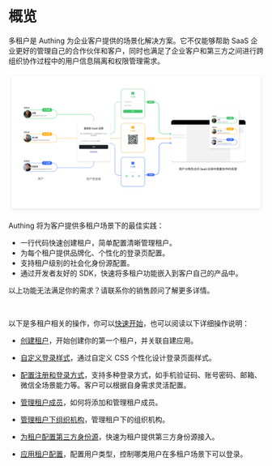# 概览

<LastUpdated/>

多租户是 Authing 为企业客户提供的场景化解决方案。它不仅能够帮助 SaaS 企业更好的管理自己的合作伙伴和客户，同时也满足了企业客户和第三方之间进行跨组织协作过程中的用户信息隔离和权限管理需求。

<img src="./images/main.png" >

Authing 将为客户提供多租户场景下的最佳实践：

- 一行代码快速创建租户，简单配置清晰管理租户。
- 为每个租户提供品牌化、个性化的登录页配置。
- 支持租户级别的社会化身份源配置。
- 通过开发者友好的 SDK，快速将多租户功能嵌入到客户自己的产品中。



以上功能无法满足你的需求？请联系你的销售顾问了解更多详情。

<br/>

以下是多租户相关的操作，你可以[快速开始](./quickstart.md)，也可以阅读以下详细操作说明：

- [创建租户](./create-tenant.md)，开始创建你的第一个租户，并关联自建应用。

- [自定义登录样式](./brand-tenant.md)，通过自定义 CSS 个性化设计登录页面样式。

- [配置注册和登录方式](./login-register.md)，支持多种登录方式，如手机验证码、账号密码、邮箱、微信全场景能力等。客户可以根据自身需求灵活配置。

- [管理租户成员](./member-management.md)，如何将添加和管理租户成员。

- [管理租户下组织机构](./tenant-org.md)，管理租户下的组织机构。

- [为租户配置第三方身份源](./idp-social.md)，快速为租户提供第三方身份源接入。

- [应用租户配置](./tenant-config.md)，配置用户类型，控制哪类用户在多租户场景下可以登录。


  

